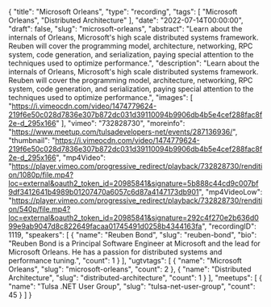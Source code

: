 {
  "title": "Microsoft Orleans",
  "type": "recording",
  "tags": [
    "Microsoft Orleans",
    "Distributed Architecture"
  ],
  "date": "2022-07-14T00:00:00",
  "draft": false,
  "slug": "microsoft-orleans",
  "abstract": "Learn about the internals of Orleans, Microsoft's high scale distributed systems framework. Reuben will cover the programming model, architecture, networking, RPC system, code generation, and serialization, paying special attention to the techniques used to optimize performance.",
  "description": "Learn about the internals of Orleans, Microsoft's high scale distributed systems framework. Reuben will cover the programming model, architecture, networking, RPC system, code generation, and serialization, paying special attention to the techniques used to optimize performance.",
  "images": [
    "https://i.vimeocdn.com/video/1474779624-219f6e50c028d7836e307b872dc031d39110094b9906db4b5e4cef288fac8f2e-d_295x166"
  ],
  "vimeo": "732828730",
  "moreinfo": "https://www.meetup.com/tulsadevelopers-net/events/287136936/",
  "thumbnail": "https://i.vimeocdn.com/video/1474779624-219f6e50c028d7836e307b872dc031d39110094b9906db4b5e4cef288fac8f2e-d_295x166",
  "mp4Video": "https://player.vimeo.com/progressive_redirect/playback/732828730/rendition/1080p/file.mp4?loc=external&oauth2_token_id=20985841&signature=5b888c44cd9c007bf9df3412641b4989b01207470a6057c6d87a4147173db901",
  "mp4VideoLow": "https://player.vimeo.com/progressive_redirect/playback/732828730/rendition/540p/file.mp4?loc=external&oauth2_token_id=20985841&signature=292c4f270e2b636d099e9ab9047d8c822649facaa01745491d0258b4344163fa",
  "recordingID": 1119,
  "speakers": [
    {
      "name": "Reuben Bond",
      "slug": "reuben-bond",
      "bio": "Reuben Bond is a Principal Software Engineer at Microsoft and the lead for Microsoft Orleans. He has a passion for distributed systems and performance tuning.",
      "count": 1
    }
  ],
  "ugtvtags": [
    {
      "name": "Microsoft Orleans",
      "slug": "microsoft-orleans",
      "count": 2
    },
    {
      "name": "Distributed Architecture",
      "slug": "distributed-architecture",
      "count": 1
    }
  ],
  "meetups": [
    {
      "name": "Tulsa .NET User Group",
      "slug": "tulsa-net-user-group",
      "count": 45
    }
  ]
}